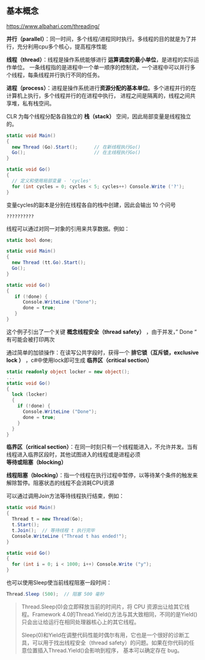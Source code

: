 ## 基本概念

https://www.albahari.com/threading/

**并行（parallel）**：同一时间，多个线程/进程同时执行。多线程的目的就是为了并行，充分利用cpu多个核心，提高程序性能

**线程（thread）**：线程是操作系统能够进行 **运算调度的最小单位**，是进程的实际运作单位。
一条线程指的是进程中一个单一顺序的控制流，一个进程中可以并行多个线程，每条线程并行执行不同的任务。

**进程（process）**：进程是操作系统进行**资源分配的基本单位**。多个进程并行的在计算机上执行，多个线程并行的在进程中执行，
进程之间是隔离的，线程之间共享堆，私有栈空间。

CLR 为每个线程分配各自独立的 **栈（stack）** 空间，因此局部变量是线程独立的。

```c#
static void Main()
{
  new Thread (Go).Start();      // 在新线程执行Go()
  Go();                         // 在主线程执行Go()
}

static void Go()
{
  // 定义和使用局部变量 - 'cycles'
  for (int cycles = 0; cycles < 5; cycles++) Console.Write ('?');
}
```
变量cycles的副本是分别在线程各自的栈中创建，因此会输出 10 个问号
```angular2html
??????????
```

线程可以通过对同一对象的引用来共享数据。例如：


```c#
static bool done;

static void Main()
{
  new Thread (tt.Go).Start();
  Go();
}

static void Go()
{
   if (!done) { 
      Console.WriteLine ("Done");
      done = true;
   }
}
```
这个例子引出了一个关键 **概念线程安全（thread safety）** ，由于并发，” Done “ 有可能会被打印两次

通过简单的加锁操作：在读写公共字段时，获得一个 **排它锁（互斥锁，exclusive lock ）** ，c#中使用lock即可生成 **临界区（critical section）** 
```c#
static readonly object locker = new object();
...
static void Go()
{
  lock (locker)
  {
    if (!done) { 
      Console.WriteLine ("Done");
      done = true;
    }
  }
}
```



**临界区（critical section）**：在同一时刻只有一个线程能进入，不允许并发。当有线程进入临界区段时，其他试图进入的线程或是进程必须 **等待或阻塞（blocking）**

**线程阻塞（blocking）**：指一个线程在执行过程中暂停，以等待某个条件的触发来解除暂停。阻塞状态的线程不会消耗CPU资源

可以通过调用Join方法等待线程执行结束，例如：
```c#
static void Main()
{
  Thread t = new Thread(Go);
  t.Start();
  t.Join();  // 等待线程 t 执行完毕
  Console.WriteLine ("Thread t has ended!");
}

static void Go()
{
  for (int i = 0; i < 1000; i++) Console.Write ("y");
}
```

也可以使用Sleep使当前线程阻塞一段时间：
```c#
Thread.Sleep (500);  // 阻塞 500 毫秒
```

> Thread.Sleep(0)会立即释放当前的时间片，将 CPU 资源出让给其它线程。Framework 4.0的Thread.Yield()方法与其大致相同，不同的是Yield()只会出让给运行在相同处理器核心上的其它线程。
>
> Sleep(0)和Yield在调整代码性能时偶尔有用，它也是一个很好的诊断工具，可以用于找出线程安全（thread safety）的问题。如果在你代码的任意位置插入Thread.Yield()会影响到程序，
> 基本可以确定存在 bug。








